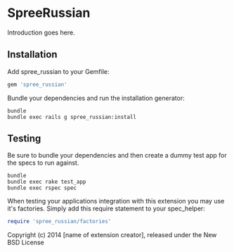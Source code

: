 SpreeRussian
============

Introduction goes here.

Installation
------------

Add spree_russian to your Gemfile:

```ruby
gem 'spree_russian'
```

Bundle your dependencies and run the installation generator:

```shell
bundle
bundle exec rails g spree_russian:install
```

Testing
-------

Be sure to bundle your dependencies and then create a dummy test app for the specs to run against.

```shell
bundle
bundle exec rake test_app
bundle exec rspec spec
```

When testing your applications integration with this extension you may use it's factories.
Simply add this require statement to your spec_helper:

```ruby
require 'spree_russian/factories'
```

Copyright (c) 2014 [name of extension creator], released under the New BSD License

